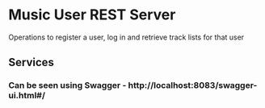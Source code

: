 # Music User REST Server
  
Operations to register a user, log in and retrieve track lists for that user

## Services 
### Can be seen using Swagger - http://localhost:8083/swagger-ui.html#/
